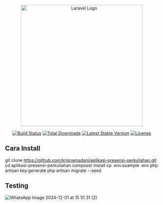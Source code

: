 <p align="center"><a href="https://laravel.com" target="_blank"><img src="https://raw.githubusercontent.com/laravel/art/master/logo-lockup/5%20SVG/2%20CMYK/1%20Full%20Color/laravel-logolockup-cmyk-red.svg" width="400" alt="Laravel Logo"></a></p>

<p align="center">
<a href="https://github.com/laravel/framework/actions"><img src="https://github.com/laravel/framework/workflows/tests/badge.svg" alt="Build Status"></a>
<a href="https://packagist.org/packages/laravel/framework"><img src="https://img.shields.io/packagist/dt/laravel/framework" alt="Total Downloads"></a>
<a href="https://packagist.org/packages/laravel/framework"><img src="https://img.shields.io/packagist/v/laravel/framework" alt="Latest Stable Version"></a>
<a href="https://packagist.org/packages/laravel/framework"><img src="https://img.shields.io/packagist/l/laravel/framework" alt="License"></a>
</p>

## Cara Install

git clone https://github.com/krisnamadani/aplikasi-presensi-perkuliahan.git
cd aplikasi-presensi-perkuliahan
composer install
cp .env.example .env
php artisan key:generate
php artisan migrate --seed

## Testing

![WhatsApp Image 2024-12-01 at 15 51 31 (2)](https://github.com/user-attachments/assets/2a73a4a7-4887-46cf-9d4b-017d5fb00e20)
